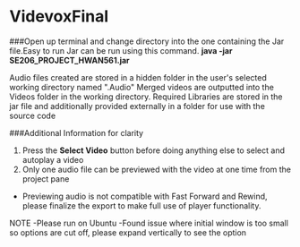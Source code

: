 # VidevoxFinal

###Open up terminal and change directory into the one containing the Jar file.Easy to run Jar can be run using this command.
**java -jar SE206_PROJECT_HWAN561.jar**

Audio files created are stored in a hidden folder in the user's selected working directory named ".Audio"
Merged videos are outputted into the Videos folder in the working directory.
Required Libraries are stored in the jar file and additionally provided externally in a folder for use with the source code

###Additional Information for clarity

1. Press the **Select Video** button before doing anything else to select and autoplay a video
2. Only one audio file can be previewed with the video at one time from the project pane 
  * Previewing audio is not compatible with Fast Forward and Rewind, please finalize the export to make full use of player functionality.


NOTE
-Please run on Ubuntu
-Found issue where initial window is too small so options are cut off, please expand vertically to see the option
